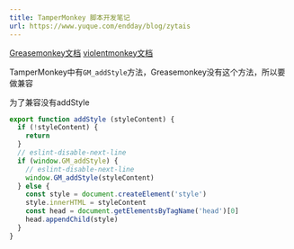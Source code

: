 ```yaml
---
title: TamperMonkey 脚本开发笔记
url: https://www.yuque.com/endday/blog/zytais
---
```


[Greasemonkey文档](https://wiki.greasespot.net/Greasemonkey_Manual:API)
[violentmonkey文档](https://violentmonkey.github.io/api/gm/)

TamperMonkey中有`GM_addStyle`方法，Greasemonkey没有这个方法，所以要做兼容

为了兼容没有addStyle

```javascript
export function addStyle (styleContent) {
  if (!styleContent) {
    return
  }
  // eslint-disable-next-line
  if (window.GM_addStyle) {
    // eslint-disable-next-line
    window.GM_addStyle(styleContent)
  } else {
    const style = document.createElement('style')
    style.innerHTML = styleContent
    const head = document.getElementsByTagName('head')[0]
    head.appendChild(style)
  }
}
```
